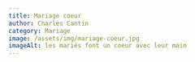 ```yaml
---
title: Mariage coeur
author: Charles Cantin
category: Mariage
image: /assets/img/mariage-coeur.jpg
imageAlt: les mariés font un coeur avec leur main
---
```

